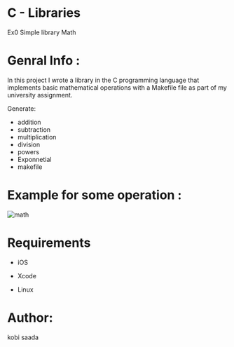 # C - Libraries
Ex0
Simple library Math 

# Genral Info :
In this project I wrote a library in the C programming language that implements basic mathematical operations with a Makefile file as part of my university assignment.

 Generate:
 * addition
 * subtraction
 * multiplication
 * division 
 * powers 
 * Exponnetial
 * makefile
 


# Example for some operation :
![math](https://user-images.githubusercontent.com/73976733/100393509-8e66ab00-3042-11eb-8f25-ee146c0845c8.gif)


# Requirements

* iOS

* Xcode 

* Linux

# Author:
kobi saada
